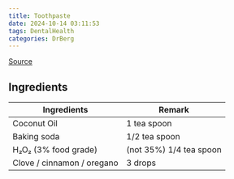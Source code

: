 ```yaml
---
title: Toothpaste
date: 2024-10-14 03:11:53
tags: DentalHealth
categories: DrBerg
---
```


[Source](!https://www.youtube.com/watch?v=yO1dHlbIry0)

## Ingredients

| Ingredients                | Remark                  |
| -------------------------- | ----------------------- |
| Coconut Oil                | 1 tea spoon             |
| Baking soda                | 1/2 tea spoon           |
| H₂O₂ (3% food grade)       | (not 35%) 1/4 tea spoon |
| Clove / cinnamon / oregano | 3 drops                 |
